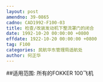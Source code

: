 ```yaml
---
layout: post
amendno: 39-0865
cadno: CAD1992-F100-03
title: 检查/改装发动机下整流罩门的闭合
date: 1992-10-20 00:00:00 +0800
effdate: 1922-10-20 00:00:00 +0800
tag: F100
categories: 民航华东管理局适航处
author: 何正华
---
```


##适用范围:
所有的FOKKER 100飞机

